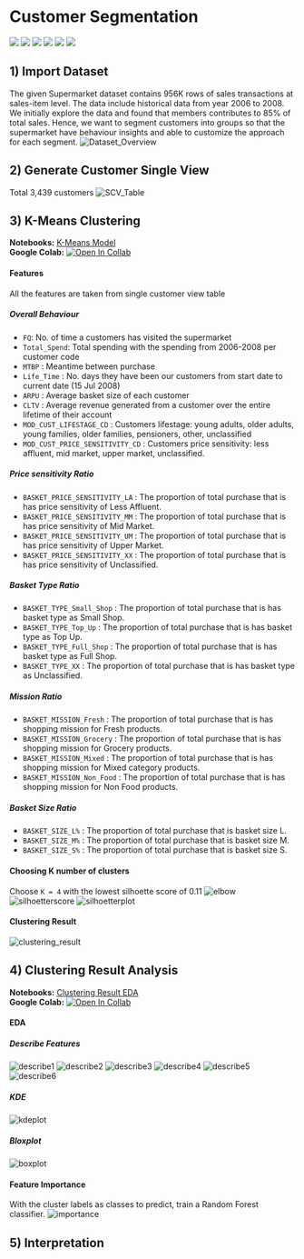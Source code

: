 # Customer Segmentation
[![](https://img.shields.io/badge/-K--Means-blue)](#) [![](https://img.shields.io/badge/-DAX-blue)](#) [![](https://img.shields.io/badge/-Python-blue)](#) [![](https://img.shields.io/badge/-Google--Colab-blue)](#) [![](https://img.shields.io/badge/-Power--BI-blue)](#) [![](https://img.shields.io/badge/-Dashboard-blue)](#)

## 1) Import Dataset
The given Supermarket dataset contains 956K rows of sales transactions at sales-item level. The data include historical data from year 2006 to 2008.
We initially explore the data and found that members contributes to 85% of total sales. Hence, we want to segment customers into groups so that the supermarket have behaviour insights and able to customize the approach for each segment. 
![Dataset_Overview](./Dataset_Overview.PNG)

## 2) Generate Customer Single View
Total 3,439 customers
![SCV_Table](./SCV_Table.png)

## 3) K-Means Clustering
**Notebooks:** [K-Means Model](./Revise_of_Supermarket_Clustering.ipynb)  
**Google Colab:** [![Open In Collab](https://colab.research.google.com/assets/colab-badge.svg)](https://colab.research.google.com/github/jane-russ/MADT8101/blob/main/2.Basic%20Customer%20Analytics%20%26%20Single%20Customer%20View/Revise_of_Supermarket_Clustering.ipynb)
#### Features
All the features are taken from single customer view table
##### Overall Behaviour
* `FQ`: No. of time a customers has visited the supermarket
* `Total_Spend`: Total spending with the spending from 2006-2008 per customer code
* `MTBP` : Meantime between purchase 
* `Life_Time` : No. days they have been our customers from start date to current date (15 Jul 2008)
* `ARPU` : Average basket size of each customer
* `CLTV` : Average revenue generated from a customer over the entire lifetime of their account
* `MOD_CUST_LIFESTAGE_CD` : Customers lifestage: young adults, older adults, young families, older families, pensioners, other, unclassified
* `MOD_CUST_PRICE_SENSITIVITY_CD` : Customers price sensitivity: less affluent, mid market, upper market, unclassified. 
##### Price sensitivity Ratio
* `BASKET_PRICE_SENSITIVITY_LA` : The proportion of total purchase that is has price sensitivity of Less Affluent.
* `BASKET_PRICE_SENSITIVITY_MM` : The proportion of total purchase that is has price sensitivity of Mid Market.
* `BASKET_PRICE_SENSITIVITY_UM` : The proportion of total purchase that is has price sensitivity of Upper Market.
* `BASKET_PRICE_SENSITIVITY_XX` : The proportion of total purchase that is has price sensitivity of Unclassified.
##### Basket Type Ratio
* `BASKET_TYPE_Small_Shop` : The proportion of total purchase that is has basket type as Small Shop.
* `BASKET_TYPE_Top_Up` : The proportion of total purchase that is has basket type as Top Up.
* `BASKET_TYPE_Full_Shop` : The proportion of total purchase that is has basket type as Full Shop.
* `BASKET_TYPE_XX` : The proportion of total purchase that is has basket type as Unclassified. 
##### Mission Ratio
* `BASKET_MISSION_Fresh` : The proportion of total purchase that is has shopping mission for Fresh products.
* `BASKET_MISSION_Grocery` : The proportion of total purchase that is has shopping mission for Grocery products.
* `BASKET_MISSION_Mixed` : The proportion of total purchase that is has shopping mission for Mixed category products.
* `BASKET_MISSION_Non_Food` : The proportion of total purchase that is has shopping mission for Non Food products.
##### Basket Size Ratio
* `BASKET_SIZE_L%` : The proportion of total purchase that is basket size L.
* `BASKET_SIZE_M%` : The proportion of total purchase that is basket size M.
* `BASKET_SIZE_S%` : The proportion of total purchase that is basket size S. 
 
#### Choosing K number of clusters
Choose `K = 4` with the lowest silhoette score of 0.11
![elbow](./elbow.png)
![silhoetterscore](./silhoetterscore_compare.PNG)
![silhoetterplot](./silhoetterplot_K4.png)

#### Clustering Result
![clustering_result](./clustering_result.png)

## 4) Clustering Result Analysis
**Notebooks:** [Clustering Result EDA](./Revise_Clustering_Result.ipynb)  
**Google Colab:** [![Open In Collab](https://colab.research.google.com/assets/colab-badge.svg)](https://colab.research.google.com/github/jane-russ/MADT8101/blob/main/2.Basic%20Customer%20Analytics%20%26%20Single%20Customer%20View/Revise_Clustering_Result.ipynb)

#### EDA
##### Describe Features
![describe1](./Features_Describe_Buying1.PNG)
![describe2](./Features_Describe_Buying2.PNG)
![describe3](./Features_Describe_PriceSensitivity.PNG)
![describe4](./Features_Describe_BasketType.PNG)
![describe5](./Features_Describe_MIssion.PNG)
![describe6](./Features_Describe_Size.PNG)
##### KDE
![kdeplot](./Features_KDE.png)
##### Bloxplot
![boxplot](./Features_Boxplot.png)
#### Feature Importance
With the cluster labels as classes to predict, train a Random Forest classifier.
![importance](./Features_Importance.png) 
## 5) Interpretation
